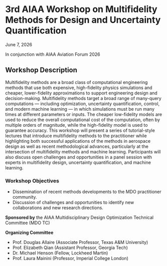 # 3rd AIAA Workshop on Multifidelity Methods for Design and Uncertainty Quantification

June 7, 2026

In conjunction with AIAA Aviation Forum 2026

## Workshop Description
Multifidelity methods are a broad class of computational engineering methods that use both expensive, high-fidelity physics simulations and cheaper, lower-fidelity approximations to support engineering design and decision-making. Multifidelity methods target a broad range of many-query computations — including optimization, uncertainty quantification, control, and modern machine learning — in which simulations must be run many times at different parameters or inputs. The cheaper low-fidelity models are used to reduce the overall computational cost of the computation, often by multiple orders of magnitude, while the high-fidelity model is used to guarantee accuracy. This workshop will present a series of tutorial-style lectures that introduce multifidelity methods to the practitioner while highlighting both successful applications of the methods in aerospace design as well as recent methodological advances, particularly at the intersection of multifidelity methods and machine learning. Participants will also discuss open challenges and opportunities in a panel session with experts in multifidelity design, uncertainty quantification, and machine learning.

### Workshop Objectives

* Dissemination of recent methods developments to the MDO practitioner community.
* Discussion of challenges and opportunities to identify new collaborations and new research directions. 

**Sponsored by** the AIAA Multidisciplinary Design Optimization Technical Committee (MDO TC)

**Organizing Committee**
* Prof. Douglas Allaire (Associate Professor, Texas A&M University)
* Prof. Elizabeth Qian (Assistant Professor, Georgia Tech)
* Dr. Michael Henson (Fellow, Lockheed Martin)
* Prof. Laura Mainini (Professor, Imperial College London)
